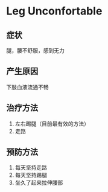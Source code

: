 # Leg Unconfortable

## 症状
腿，腰不舒服，感到无力

## 产生原因
下肢血液流通不畅

## 治疗方法
1. 左右踢腿（目前最有效的方法）
2. 走路

## 预防方法
1. 每天坚持走路
2. 每天坚持踢腿
3. 坐久了起来拉伸腰部
